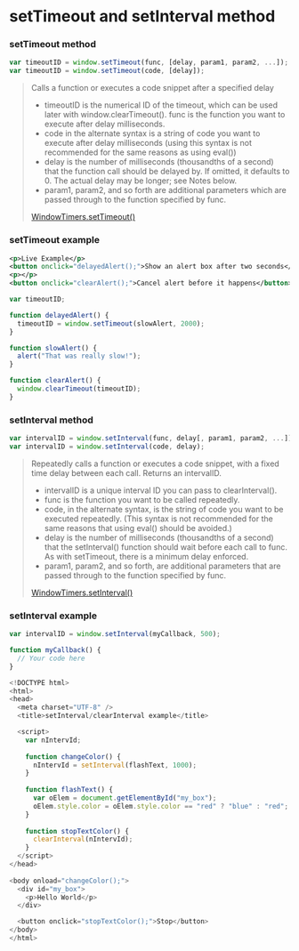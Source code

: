 # setTimeout and setInterval method

### setTimeout method

```javascript
var timeoutID = window.setTimeout(func, [delay, param1, param2, ...]);
var timeoutID = window.setTimeout(code, [delay]);
```

>Calls a function or executes a code snippet after a specified delay
>
>* timeoutID is the numerical ID of the timeout, which can be used later with window.clearTimeout().
func is the function you want to execute after delay milliseconds.
>* code in the alternate syntax is a string of code you want to execute after delay milliseconds (using this syntax is not recommended for the same reasons as using eval())
>* delay is the number of milliseconds (thousandths of a second) that the function call should be delayed by. If omitted, it defaults to 0. The actual delay may be longer; see Notes below.
>* param1, param2, and so forth are additional parameters which are passed through to the function specified by func.
>
>[WindowTimers.setTimeout()](https://developer.mozilla.org/en-US/docs/Web/API/WindowTimers/setTimeout)

### setTimeout example

```xml
<p>Live Example</p>
<button onclick="delayedAlert();">Show an alert box after two seconds</button>
<p></p>
<button onclick="clearAlert();">Cancel alert before it happens</button>
```

```javascript
var timeoutID;

function delayedAlert() {
  timeoutID = window.setTimeout(slowAlert, 2000);
}

function slowAlert() {
  alert("That was really slow!");
}

function clearAlert() {
  window.clearTimeout(timeoutID);
}
```

### setInterval method

```javascript
var intervalID = window.setInterval(func, delay[, param1, param2, ...]);
var intervalID = window.setInterval(code, delay);
```

>Repeatedly calls a function or executes a code snippet, with a fixed time delay between each call. Returns an intervalID.
>
>* intervalID is a unique interval ID you can pass to clearInterval().
>* func is the function you want to be called repeatedly.
>* code, in the alternate syntax, is the string of code you want to be executed repeatedly.  (This syntax is not recommended for the same reasons that using eval() should be avoided.)
>* delay is the number of milliseconds (thousandths of a second) that the setInterval() function should wait before each call to func. As with setTimeout, there is a minimum delay enforced.
>* param1, param2, and so forth, are additional parameters that are passed through to the function specified by func.
>
>[WindowTimers.setInterval()](https://developer.mozilla.org/en-US/docs/Web/API/WindowTimers/setInterval)

### setInterval example

```javascript
var intervalID = window.setInterval(myCallback, 500);

function myCallback() {
  // Your code here
}
```

```javascript
<!DOCTYPE html>
<html>
<head>
  <meta charset="UTF-8" />
  <title>setInterval/clearInterval example</title>

  <script>
    var nIntervId;
 
    function changeColor() {
      nIntervId = setInterval(flashText, 1000);
    }
 
    function flashText() {
      var oElem = document.getElementById("my_box");
      oElem.style.color = oElem.style.color == "red" ? "blue" : "red";
    }
 
    function stopTextColor() {
      clearInterval(nIntervId);
    }
  </script>
</head>
 
<body onload="changeColor();">
  <div id="my_box">
    <p>Hello World</p>
  </div>

  <button onclick="stopTextColor();">Stop</button>
</body>
</html>
```